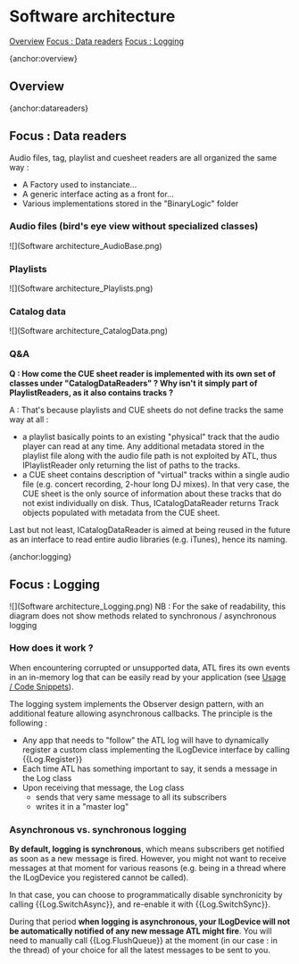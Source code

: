 # Software architecture

[Overview](#overview)
[Focus : Data readers](#datareaders)
[Focus : Logging](#logging)

{anchor:overview}
## Overview

{anchor:datareaders}
## Focus : Data readers

Audio files, tag, playlist and cuesheet readers are all organized the same way :

* A Factory used to instanciate...
* A generic interface acting as a front for...
* Various implementations stored in the "BinaryLogic" folder

### Audio files (bird's eye view without specialized classes)
![](Software architecture_AudioBase.png)

### Playlists
![](Software architecture_Playlists.png)

### Catalog data
![](Software architecture_CatalogData.png)

### Q&A

**Q : How come the CUE sheet reader is implemented with its own set of classes under "CatalogDataReaders" ?  Why isn't it simply part of PlaylistReaders, as it also contains tracks ?**

A : That's because playlists and CUE sheets do not define tracks the same way at all :
* a playlist basically points to an existing "physical" track that the audio player can read at any time. Any additional metadata stored in the playlist file along with the audio file path is not exploited by ATL, thus IPlaylistReader only returning the list of paths to the tracks.
* a CUE sheet contains description of "virtual" tracks within a single audio file (e.g. concert recording, 2-hour long DJ mixes). In that very case, the CUE sheet is the only source of information about these tracks that do not exist individually on disk. Thus, ICatalogDataReader returns Track objects populated with metadata from the CUE sheet.

Last but not least, ICatalogDataReader is aimed at being reused in the future as an interface to read entire audio libraries (e.g. iTunes), hence its naming.


{anchor:logging}
## Focus : Logging
![](Software architecture_Logging.png)
NB : For the sake of readability, this diagram does not show methods related to synchronous / asynchronous logging

### How does it work ?
When encountering corrupted or unsupported data, ATL fires its own events in an in-memory log that can be easily read by your application (see [Usage / Code Snippets](Usage-_-Code-snippets#logging)).

The logging system implements the Observer design pattern, with an additional feature allowing asynchronous callbacks. The principle is the following :

* Any app that needs to "follow" the ATL log will have to dynamically register a custom class implementing the ILogDevice interface by calling {{Log.Register}}
* Each time ATL has something important to say, it sends a message in the Log class
* Upon receiving that message, the Log class 
	* sends that very same message to all its subscribers
	* writes it in a "master log"

### Asynchronous vs. synchronous logging

**By default, logging is synchronous**, which means subscribers get notified as soon as a new message is fired.
However, you might not want to receive messages at that moment for various reasons (e.g. being in a thread where the ILogDevice you registered cannot be called).

In that case, you can choose to programmatically disable synchronicity by calling {{Log.SwitchAsync}}, and re-enable it with {{Log.SwitchSync}}.

During that period **when logging is asynchronous, your ILogDevice will not be automatically notified of any new message ATL might fire**. You will need to manually call {{Log.FlushQueue}} at the moment (in our case : in the thread) of your choice for all the latest messages to be sent to you.
